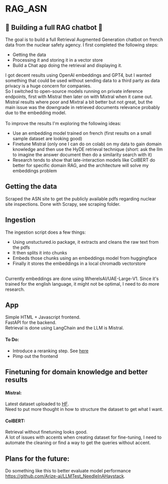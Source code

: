# RAG_ASN
## 🚧 Building a full RAG chatbot 🚧

The goal is to build a full Retrieval Augmented Generation chatbot on french data from the nuclear safety agency.
I first completed the following steps:<br>
 * Getting the data<br>
 * Processing it and storing it in a vector store<br>
 * Build a Chat app doing the retrieval and displaying it.<br>
  
I got decent results using OpenAI embeddings and GPT4, but I wanted something that could be used without sending data to a third party as data privacy is a huge concern for companies.<br>
So I switched to open-source models running on private inference endpoints, first with Mistral then later on with Mixtral when it came out. Mistral results where poor and Mixtral a bit better but not great, but the main issue was the downgrade in retrieved documents relevance probably due to the embedding model. <br><br>
To improve the results I'm exploring the following ideas:<br>
- Use an embedding model trained on french (first results on a small sample dataset are looking good)<br>
- Finetune Mistral (only one I can do on colab) on my data to gain domain knowledge and then use the HyDE retrieval technique (short: ask the llm to imagine the answer document then do a similarity search with it)<br>
- Research tends to show that late-interaction models like ColBERT do better for specific domain RAG, and the architecture will solve my embeddings problem

## Getting the data
Scraped the ASN site to get the publicly available pdfs regarding nuclear site inspections.
Done with Scrapy, see scraping folder.

## Ingestion
The ingestion script does a few things:<br>
- Using unstuctured.io package, it extracts and cleans the raw text from the pdfs<br>
- It then splits it into chunks<br>
- Embeds those chunks using an embeddings model from huggingface<br>
- Finally it stores the embeddings in a local chromadb vectorstore<br>

<br>
Currently embeddings are done using WhereIsAI/UAE-Large-V1. 
Since it's trained for the english language, it might not be optimal, I need to do more research.
<br>


## App
Simple HTML + Javascript frontend.<br>
FastAPI for the backend.<br>
Retrieval is done using LangChain and the LLM is Mistral.

#### To Do: <br>
* Introduce a reranking step. See [here](https://medium.com/llamaindex-blog/boosting-rag-picking-the-best-embedding-reranker-models-42d079022e83)<br>
* Pimp out the frontend


## Finetuning for domain knowledge and better results
#### Mistral: <br>
Latest dataset uploaded to [HF](https://huggingface.co/datasets/AdrienB134/ASN_pairs). <br>
Need to put more thought in how to structure the dataset to get what I want.  <br>
#### ColBERT: <br>
Retrieval without finetuning looks good. <br>
A lot of issues with accents when creating dataset for fine-tuning, I need to automate the cleaning or find a way to get the queries without accent. <br>


## Plans for the future: 
Do something like this to better evaluate model performance https://github.com/Arize-ai/LLMTest_NeedleInAHaystack. 
